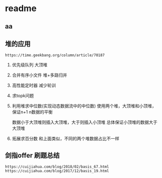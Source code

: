 # readme

## aa

## 堆的应用
    https://time.geekbang.org/column/article/70187
1. 优先级队列
    大顶堆
1. 合并有序小文件
   堆+多路归并
1. 高性能定时器
    减少轮训
1. 求topk问题
1. 利用堆求中位数(实现动态数据流中的中位数)
    使用两个堆，大顶堆和小顶堆，保证n+1 n数据的平衡
   
    数据小于大顶堆则插入大顶堆，大于则插入小顶堆  总体保证小顶堆的数据大于大顶堆
   
1. 拓展求百分数
    和上面类似，不同的两个堆数据占比不一样 
    


## 剑指offer 刷题总结

    https://cuijiahua.com/blog/2018/02/basis_67.html
    https://cuijiahua.com/blog/2017/12/basis_19.html

